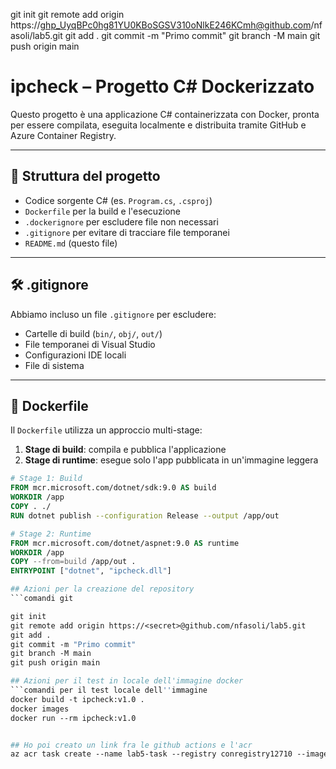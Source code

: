 
git init
git remote add origin https://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@github.com/nfasoli/lab5.git
git add .
git commit -m "Primo commit"
git branch -M main
git push origin main

# ipcheck – Progetto C# Dockerizzato

Questo progetto è una applicazione C# containerizzata con Docker, pronta per essere compilata, eseguita localmente e distribuita tramite GitHub e Azure Container Registry.

---

## 📁 Struttura del progetto

- Codice sorgente C# (es. `Program.cs`, `.csproj`)
- `Dockerfile` per la build e l'esecuzione
- `.dockerignore` per escludere file non necessari
- `.gitignore` per evitare di tracciare file temporanei
- `README.md` (questo file)

---

## 🛠️ .gitignore

Abbiamo incluso un file `.gitignore` per escludere:

- Cartelle di build (`bin/`, `obj/`, `out/`)
- File temporanei di Visual Studio
- Configurazioni IDE locali
- File di sistema

---

## 🐳 Dockerfile

Il `Dockerfile` utilizza un approccio multi-stage:

1. **Stage di build**: compila e pubblica l'applicazione
2. **Stage di runtime**: esegue solo l'app pubblicata in un'immagine leggera

```dockerfile
# Stage 1: Build
FROM mcr.microsoft.com/dotnet/sdk:9.0 AS build
WORKDIR /app
COPY . ./
RUN dotnet publish --configuration Release --output /app/out

# Stage 2: Runtime
FROM mcr.microsoft.com/dotnet/aspnet:9.0 AS runtime
WORKDIR /app
COPY --from=build /app/out .
ENTRYPOINT ["dotnet", "ipcheck.dll"]

## Azioni per la creazione del repository
```comandi git

git init
git remote add origin https://<secret>@github.com/nfasoli/lab5.git
git add .
git commit -m "Primo commit"
git branch -M main
git push origin main

## Azioni per il test in locale dell'immagine docker
```comandi per il test locale dell''immagine
docker build -t ipcheck:v1.0 .
docker images
docker run --rm ipcheck:v1.0


## Ho poi creato un link fra le github actions e l'acr
az acr task create --name lab5-task --registry conregistry12710 --image lab5:{{.Run.ID}} --context https://github.com/nfasoli/lab5.git#main  --file Dockerfile --git-access-token <secret> --base-image-trigger-type Runtime --resource-group Lab05 --output table 

